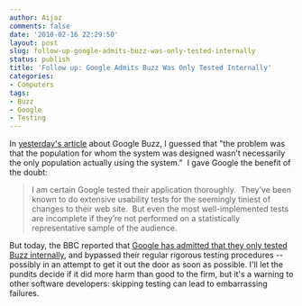 ```yaml
---
author: Aijaz
comments: false
date: '2010-02-16 22:29:50'
layout: post
slug: follow-up-google-admits-buzz-was-only-tested-internally
status: publish
title: 'Follow up: Google Admits Buzz Was Only Tested Internally'
categories:
- Computers
tags:
- Buzz
- Google
- Testing
---
```


In [yesterday's article](/2010/02/15/sometimes-testing-isnt-enough/) about Google Buzz, I guessed that "the problem was that
the population for whom the system was designed wasn’t necessarily the only
population actually using the system."  I gave Google the benefit of the
doubt:

> I am certain Google tested their application thoroughly.  They’ve been known
to do extensive usability tests for the seemingly tiniest of changes to their
web site.  But even the most well-implemented tests are incomplete if they’re
not performed on a statistically representative sample of the audience.

But today, the BBC reported that [Google has admitted that they only tested Buzz internally](http://news.bbc.co.uk/2/hi/technology/8517613.stm), and
bypassed their regular rigorous testing procedures -- possibly in an attempt
to get it out the door as soon as possible. I'll let the pundits decide if it
did more harm than good to the firm, but it's a warning to other software
developers: skipping testing can lead to embarrassing failures.
